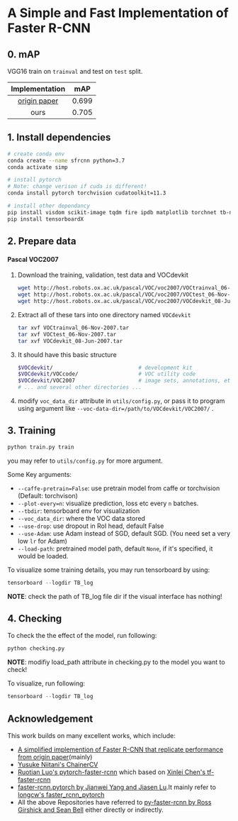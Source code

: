 # A Simple and Fast Implementation of Faster R-CNN

## 0. mAP

VGG16 train on `trainval` and test on `test` split. 

|                  Implementation                  |  mAP  |
| :----------------------------------------------: | :---: |
| [origin paper](https://arxiv.org/abs/1506.01497) | 0.699 |
|                       ours                       | 0.705 |

## 1. Install dependencies

```sh
# create conda env
conda create --name sfrcnn python=3.7
conda activate simp

# install pytorch 
# Note: change verison if cuda is different!
conda install pytorch torchvision cudatoolkit=11.3

# install other dependancy
pip install visdom scikit-image tqdm fire ipdb matplotlib torchnet tb-nightly
pip install tensorboardX

```

## 2. Prepare data

#### Pascal VOC2007

1. Download the training, validation, test data and VOCdevkit

   ```Bash
   wget http://host.robots.ox.ac.uk/pascal/VOC/voc2007/VOCtrainval_06-Nov-2007.tar
   wget http://host.robots.ox.ac.uk/pascal/VOC/voc2007/VOCtest_06-Nov-2007.tar
   wget http://host.robots.ox.ac.uk/pascal/VOC/voc2007/VOCdevkit_08-Jun-2007.tar
   ```

2. Extract all of these tars into one directory named `VOCdevkit`

   ```Bash
   tar xvf VOCtrainval_06-Nov-2007.tar
   tar xvf VOCtest_06-Nov-2007.tar
   tar xvf VOCdevkit_08-Jun-2007.tar
   ```

3. It should have this basic structure

   ```Bash
   $VOCdevkit/                           # development kit
   $VOCdevkit/VOCcode/                   # VOC utility code
   $VOCdevkit/VOC2007                    # image sets, annotations, etc.
   # ... and several other directories ...
   ```

4. modify `voc_data_dir` attribute in `utils/config.py`, or pass it to program using argument like `--voc-data-dir=/path/to/VOCdevkit/VOC2007/` .

## 3. Training


```bash
python train.py train 
```

you may refer to `utils/config.py` for more argument.

Some Key arguments:

- `--caffe-pretrain=False`: use pretrain model from caffe or torchvision (Default: torchvison)
- `--plot-every=n`: visualize prediction, loss etc every `n` batches.
- `--tbdir`: tensorboard env for visualization
- `--voc_data_dir`: where the VOC data stored
- `--use-drop`: use dropout in RoI head, default False
- `--use-Adam`: use Adam instead of SGD, default SGD. (You need set a very low `lr` for Adam)
- `--load-path`: pretrained model path, default `None`, if it's specified, it would be loaded.

To visualize some training details, you may run tensorboard by using:

```python
tensorboard --logdir TB_log
```

**NOTE**: check the path of TB_log file dir if the visual interface has nothing!



## 4. Checking

To check the the effect of the model, run following:

```python
python checking.py
```

**NOTE**: modifiy load_path attribute in checking.py to the model you want to check!

To visualize, run following:

```python
tensorboard --logdir TB_log
```

## Acknowledgement
This work builds on many excellent works, which include:

- [A simplified implemention of Faster R-CNN that replicate performance from origin paper](https://github.com/chenyuntc/simple-faster-rcnn-pytorch)(mainly)
- [Yusuke Niitani's ChainerCV](https://github.com/chainer/chainercv) 
- [Ruotian Luo's pytorch-faster-rcnn](https://github.com/ruotianluo/pytorch-faster-rcnn) which based on [Xinlei Chen's tf-faster-rcnn](https://github.com/endernewton/tf-faster-rcnn)
- [faster-rcnn.pytorch by Jianwei Yang and Jiasen Lu](https://github.com/jwyang/faster-rcnn.pytorch).It mainly refer to [longcw's faster_rcnn_pytorch](https://github.com/longcw/faster_rcnn_pytorch)
- All the above Repositories have referred to [py-faster-rcnn by Ross Girshick and Sean Bell](https://github.com/rbgirshick/py-faster-rcnn)  either directly or indirectly. 

